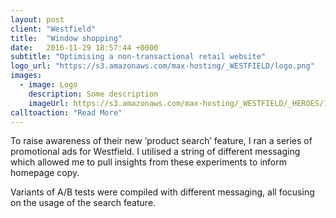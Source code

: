 ```yaml
---
layout: post
client: "Westfield"
title:  "Window shopping"
date:   2016-11-29 18:57:44 +0000
subtitle: "Optimising a non-transactional retail website"
logo_url: "https://s3.amazonaws.com/max-hosting/_WESTFIELD/logo.png"
images:
  - image: Logo
    description: Some description
    imageUrl: https://s3.amazonaws.com/max-hosting/_WESTFIELD/_HEROES/1.png
calltoaction: "Read More"
---
```


To raise awareness of their new ‘product search’ feature, I ran a series of promotional ads for Westfield. I utilised a string of different messaging which allowed me to pull insights from these experiments to inform homepage copy. 

Variants of A/B tests were compiled with different messaging, all focusing on the usage of the search feature. 


